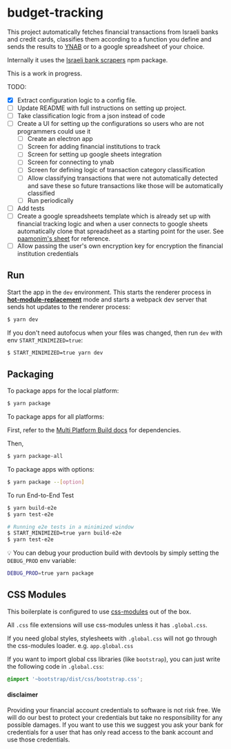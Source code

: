 # budget-tracking

This project automatically fetches financial transactions from Israeli banks and credit cards, classifies them according to a function you define and sends the results to [YNAB](https://ynab.com/referral/?ref=Z5wPbP0cYTWjdTQj&utm_source=customer_referral) or to a google spreadsheet of your choice.

Internally it uses the [Israeli bank scrapers](https://github.com/eshaham/israeli-bank-scrapers) npm package.

This is a work in progress.

TODO:

- [x] Extract configuration logic to a config file.
- [ ] Update README with full instructions on setting up project.
- [ ] Take classification logic from a json instead of code
- [ ] Create a UI for setting up the configurations so users who are not programmers could use it
  - [ ] Create an electron app
  - [ ] Screen for adding financial institutions to track
  - [ ] Screen for setting up google sheets integration
  - [ ] Screen for connecting to ynab
  - [ ] Screen for defining logic of transaction category classification
  - [ ] Allow classifying transactions that were not automatically detected and save these so future transactions like those will be automatically classified
  - [ ] Run periodically
- [ ] Add tests
- [ ] Create a google spreadsheets template which is already set up with financial tracking logic and when a user connects to google sheets automatically clone that spreadsheet as a starting point for the user. See [paamonim's sheet](https://docs.google.com/spreadsheets/d/11yMAvBwtvlPzA855q8BPRMrjrdAUBsd4HKA7km1-LG0/edit?usp=sharing) for reference.
- [ ] Allow passing the user's own encryption key for encryption the financial institution credentials

## Run

Start the app in the `dev` environment. This starts the renderer process in [**hot-module-replacement**](https://webpack.js.org/guides/hmr-react/) mode and starts a webpack dev server that sends hot updates to the renderer process:

```bash
$ yarn dev
```

If you don't need autofocus when your files was changed, then run `dev` with env `START_MINIMIZED=true`:

```bash
$ START_MINIMIZED=true yarn dev
```

## Packaging

To package apps for the local platform:

```bash
$ yarn package
```

To package apps for all platforms:

First, refer to the [Multi Platform Build docs](https://www.electron.build/multi-platform-build) for dependencies.

Then,

```bash
$ yarn package-all
```

To package apps with options:

```bash
$ yarn package --[option]
```

To run End-to-End Test

```bash
$ yarn build-e2e
$ yarn test-e2e

# Running e2e tests in a minimized window
$ START_MINIMIZED=true yarn build-e2e
$ yarn test-e2e
```

:bulb: You can debug your production build with devtools by simply setting the `DEBUG_PROD` env variable:

```bash
DEBUG_PROD=true yarn package
```

## CSS Modules

This boilerplate is configured to use [css-modules](https://github.com/css-modules/css-modules) out of the box.

All `.css` file extensions will use css-modules unless it has `.global.css`.

If you need global styles, stylesheets with `.global.css` will not go through the
css-modules loader. e.g. `app.global.css`

If you want to import global css libraries (like `bootstrap`), you can just write the following code in `.global.css`:

```css
@import '~bootstrap/dist/css/bootstrap.css';
```

#### disclaimer

Providing your financial account credentials to software is not risk free. We will do our best to protect your credentials but take no responsibility for any possible damages. If you want to use this we suggest you ask your bank for credentials for a user that has only read access to the bank account and use those credentials.
